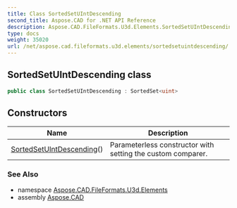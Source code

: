 ```yaml
---
title: Class SortedSetUIntDescending
second_title: Aspose.CAD for .NET API Reference
description: Aspose.CAD.FileFormats.U3d.Elements.SortedSetUIntDescending class. 
type: docs
weight: 35020
url: /net/aspose.cad.fileformats.u3d.elements/sortedsetuintdescending/
---
```

## SortedSetUIntDescending class

```csharp
public class SortedSetUIntDescending : SortedSet<uint>
```

## Constructors

| Name | Description |
| --- | --- |
| [SortedSetUIntDescending](sortedsetuintdescending/)() | Parameterless constructor with setting the custom comparer. |

### See Also

* namespace [Aspose.CAD.FileFormats.U3d.Elements](../../aspose.cad.fileformats.u3d.elements/)
* assembly [Aspose.CAD](../../)


